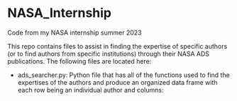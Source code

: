 # NASA_Internship
Code from my NASA internship summer 2023 

This repo contains files to assist in finding the expertise of specific authors (or to find authors from specific institutions) through their NASA ADS publications. The following files are located here: 
- ads_searcher.py: Python file that has all of the functions used to find the expertises of the authors and produce an organized data frame with each row being an individual author and columns: 
